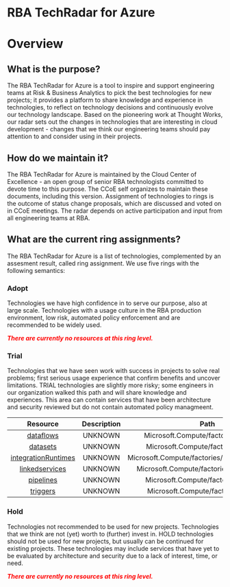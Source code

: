 
RBA TechRadar for Azure
=======================

# Overview

## What is the purpose?


The RBA TechRadar for Azure is a tool to inspire and support engineering teams at Risk & Business Analytics to pick the best technologies for new projects; it provides a platform to share knowledge and experience in technologies, to reflect on technology decisions and continuously evolve our technology landscape.  Based on the pioneering work at Thought Works, our radar sets out the changes in technologies that are interesting in cloud development - changes that we think our engineering teams should pay attention to and consider using in their projects.
## How do we maintain it?


The RBA TechRadar for Azure is maintained by the Cloud Center of Excellence - an open group of senior RBA technologists committed to devote time to this purpose.  The CCoE self organizes to maintain these documents, including this version.  Assignment of technologies to rings is the outcome of status change proposals, which are discussed and voted on in CCoE meetings.  The radar depends on active participation and input from all engineering teams at RBA.
## What are the current ring assignments?


The RBA TechRadar for Azure is a list of technologies, complemented by an assesment result, called ring assignment.  We use five rings with the following semantics:
### Adopt


Technologies we have high confidence in to serve our purpose, also at large scale.  Technologies with a usage culture in the RBA production environment, low risk, automated policy enforcement and are recommended to be widely used.  
  
***<font color="red"> There are currently no resources at this ring level. </font>***
### Trial


Technologies that we have seen work with success in projects to solve real problems;  first serious usage experience that confirm benefits and uncover limitations.  TRIAL technologies are slightly more risky; some engineers in our organization walked this path and will share knowledge and experiences.  This area can contain services that have been architecture and security reviewed but do not contain automated policy managmeent.  

|Resource|Description|Path|Status|
| :---: | :---: | :---: | :---: |
|[dataflows](https://github.com/openrba/python-azure-techradar/Microsoft.Compute/factories/dataflows/README.md)|UNKNOWN|Microsoft.Compute/factories/dataflows|TRIAL|
|[datasets](https://github.com/openrba/python-azure-techradar/Microsoft.Compute/factories/datasets/README.md)|UNKNOWN|Microsoft.Compute/factories/datasets|TRIAL|
|[integrationRuntimes](https://github.com/openrba/python-azure-techradar/Microsoft.Compute/factories/integrationRuntimes/README.md)|UNKNOWN|Microsoft.Compute/factories/integrationRuntimes|TRIAL|
|[linkedservices](https://github.com/openrba/python-azure-techradar/Microsoft.Compute/factories/linkedservices/README.md)|UNKNOWN|Microsoft.Compute/factories/linkedservices|TRIAL|
|[pipelines](https://github.com/openrba/python-azure-techradar/Microsoft.Compute/factories/pipelines/README.md)|UNKNOWN|Microsoft.Compute/factories/pipelines|TRIAL|
|[triggers](https://github.com/openrba/python-azure-techradar/Microsoft.Compute/factories/triggers/README.md)|UNKNOWN|Microsoft.Compute/factories/triggers|TRIAL|

### Hold


Technologies not recommended to be used for new projects. Technologies that we think are not (yet) worth to (further) invest in.  HOLD technologies should not be used for new projects, but usually can be continued for existing projects.  These technologies may include services that have yet to be evaluated by architecture and security due to a lack of interest, time, or need.  
  
***<font color="red"> There are currently no resources at this ring level. </font>***